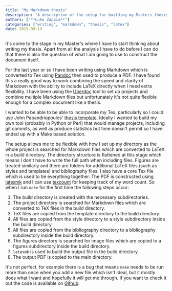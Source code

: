 ```yaml
---
title: "My Markdown thesis"
description: "A description of the setup for building my Masters thesis using Markdown and Pandoc"
authors: ["**Luke Zappia**"]
categories: ["writing", "markdown", "thesis", "latex"]
date: 2015-09-13
---
```


It's come to the stage in my Master's where I have to start thinking about
writing my thesis. Apart from all the analysis I have to do before I can do
that there is also the question of what I am going to use to construct the
document itself.

For the last year or so I have been writing using Markdown which is converted
to Tex using [Pandoc](pandoc.org) then used to produce a PDF. I have found
this a really good way to work combining the speed and clarity of Markdown
with the ability to include LaTeX directly when I need extra flexibility. I
have been using the [Uberdoc](https://sbrosinski.github.io/uberdoc/) tool to
set up projects and combine multiple Markdown files but unfortunately it's not
quite flexible enough for a complex document like a thesis.

I wanted to be able to be able to incorporate my Tex, particularly so I could
use John Papandriopoulos' [thesis template](http://jpap.org/projects.html).
Ideally I wanted to build my own tool (probably in Python or Perl) that would
manage projects, including git commits, as well as produce statistics but time
doesn't permit so I have ended up with a Make based solution.

The setup allows me to be flexible with how I set up my directory as the whole
project is searched for Markdown files which are converted to LaTeX in a build
directory. The directory structure is flattened at this stage which means I
don't have to write the full path when including files. Figures are treated
similarly and there are folders for additional LaTeX files (such as styles and
templates) and bibliography files. I also have a core Tex file which is used to
tie everything together. The PDF is constructed using
[latexmk](https://www.ctan.org/pkg/latexmk/?lang=en) and I can use
[texcount](http://app.uio.no/ifi/texcount/) for keeping track of my word count.
So when I run `make` for the first time the following steps occur:

1. The build directory is created with the necessary subdirectories.
2. The project directory is searched for Markdown files which are converted
   to TeX files in the build directory.
3. TeX files are copied from the template directory to the build directory.
4. All files are copied from the style directory to a style subdirectory
   inside the build directory.
5. All files are copied from the bibliography directory to a bibliography
   subdirectory inside the build directory.
6. The figures directory is searched for image files which are copied to a
   figures subdirectory inside the build directory.
7. `latexmk` is used to build the output file in the build directory.
8. The output PDF is copied to the main directory.

It's not perfect, for example there is a bug that means `make` needs to be run
more than once when you add a new file which isn't ideal, but it mostly does
what I want and hopefully it will get me through. If you want to check it out
the code is available on [Github](https://github.com/lazappi/thesis-template).
